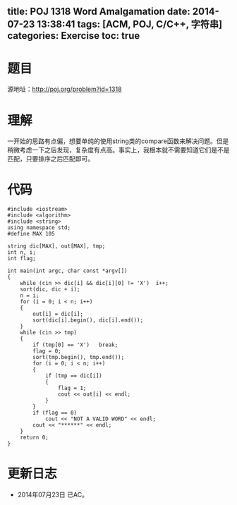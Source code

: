 title: POJ 1318 Word Amalgamation
date: 2014-07-23 13:38:41
tags: [ACM, POJ, C/C++, 字符串]
categories: Exercise
toc: true
---
# 题目
源地址：http://poj.org/problem?id=1318

# 理解
一开始的思路有点偏，想要单纯的使用string类的compare函数来解决问题。但是稍微考虑一下之后发现，复杂度有点高。事实上，我根本就不需要知道它们是不是匹配，只要排序之后匹配即可。

<!-- more -->

# 代码
```
#include <iostream>
#include <algorithm>
#include <string>
using namespace std;
#define MAX 105

string dic[MAX], out[MAX], tmp;
int n, i;
int flag;

int main(int argc, char const *argv[])
{
    while (cin >> dic[i] && dic[i][0] != 'X')  i++;
    sort(dic, dic + i);
    n = i;
    for (i = 0; i < n; i++)
    {
        out[i] = dic[i];
        sort(dic[i].begin(), dic[i].end());
    }
    while (cin >> tmp)
    {
        if (tmp[0] == 'X')   break;
        flag = 0;
        sort(tmp.begin(), tmp.end());
        for (i = 0; i < n; i++)
        {
            if (tmp == dic[i])
            {
                flag = 1;
                cout << out[i] << endl;
            }
        }
        if (flag == 0)
            cout << "NOT A VALID WORD" << endl;
        cout << "******" << endl;
    }
    return 0;
}
```

# 更新日志
- 2014年07月23日 已AC。